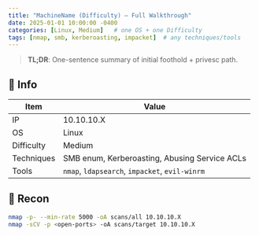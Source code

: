 ```yaml
---
title: "MachineName (Difficulty) – Full Walkthrough"
date: 2025-01-01 10:00:00 -0400
categories: [Linux, Medium]   # one OS + one Difficulty
tags: [nmap, smb, kerberoasting, impacket]  # any techniques/tools
---
```


> **TL;DR**: One-sentence summary of initial foothold + privesc path.

## 🧭 Info
| Item | Value |
|---|---|
| IP | 10.10.10.X |
| OS | Linux |
| Difficulty | Medium |
| Techniques | SMB enum, Kerberoasting, Abusing Service ACLs |
| Tools | `nmap`, `ldapsearch`, `impacket`, `evil-winrm` |

<div class="hr"></div>

## 🚀 Recon
```bash
nmap -p- --min-rate 5000 -oA scans/all 10.10.10.X
nmap -sCV -p <open-ports> -oA scans/target 10.10.10.X
